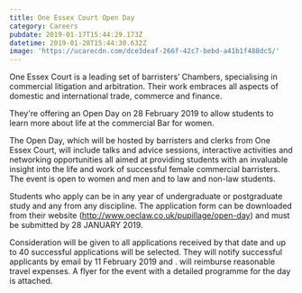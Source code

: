 ```yaml
---
title: One Essex Court Open Day
category: Careers
pubdate: 2019-01-17T15:44:29.173Z
datetime: 2019-01-28T15:44:30.632Z
image: 'https://ucarecdn.com/dce3deaf-266f-42c7-bebd-a41b1f488dc5/'
---
```

One Essex Court is a leading set of barristers’ Chambers, specialising in commercial litigation and arbitration. Their work embraces all aspects of domestic and international trade, commerce and finance.

They're offering an Open Day on 28 February 2019 to allow students to learn more about life at the commercial Bar for women. 

The Open Day, which will be hosted by barristers and clerks from One Essex Court, will include talks and advice sessions, interactive activities and networking opportunities all aimed at providing students with an invaluable insight into the life and work of successful female commercial barristers. The event is open to women and men and to law and non-law students.

Students who apply can be in any year of undergraduate or postgraduate study and any from any discipline. The application form can be downloaded from their website (http://www.oeclaw.co.uk/pupillage/open-day) and must be submitted by 28 JANUARY 2019. 

Consideration will be given to all applications received by that date and up to 40 successful applications will be selected. They will notify successful applicants by email by 11 February 2019 and . will reimburse reasonable travel expenses. A flyer for the event with a detailed programme for the day is attached.
